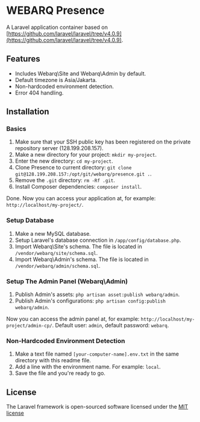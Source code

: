 # WEBARQ Presence

A Laravel application container based on [https://github.com/laravel/laravel/tree/v4.0.9](https://github.com/laravel/laravel/tree/v4.0.9).

## Features

* Includes Webarq\Site and Webarq\Admin by default.
* Default timezone is Asia/Jakarta.
* Non-hardcoded environment detection.
* Error 404 handling.

## Installation

### Basics

1. Make sure that your SSH public key has been registered on the private repository server (128.199.208.157).
2. Make a new directory for your project: `mkdir my-project`.
3. Enter the new directory: `cd my-project`.
4. Clone Presence to current directory: `git clone git@128.199.208.157:/opt/git/webarq/presence.git .`.
5. Remove the `.git` directory: `rm -Rf .git`.
6. Install Composer dependencies: `composer install`.

Done. Now you can access your application at, for example: `http://localhost/my-project/`.

### Setup Database

1. Make a new MySQL database.
2. Setup Laravel's database connection in `/app/config/database.php`.
3. Import Webarq\Site's schema. The file is located in `/vendor/webarq/site/schema.sql`.
4. Import Webarq\Admin's schema. The file is located in `/vendor/webarq/admin/schema.sql`. 

### Setup The Admin Panel (Webarq\Admin)

1. Publish Admin's assets: `php artisan asset:publish webarq/admin`.
2. Publish Admin's configurations: `php artisan config:publish webarq/admin`.

Now you can access the admin panel at, for example: `http://localhost/my-project/admin-cp/`. Default user: `admin`, default password: `webarq`.

### Non-Hardcoded Environment Detection

1. Make a text file named `[your-computer-name].env.txt` in the same directory with this readme file.
2. Add a line with the environment name. For example: `local`.
3. Save the file and you're ready to go.

## License

The Laravel framework is open-sourced software licensed under the [MIT license](http://opensource.org/licenses/MIT)